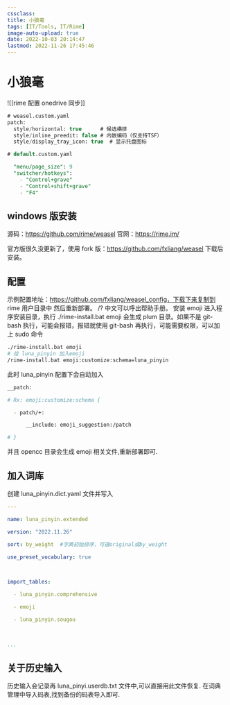 ```yaml
---
cssclass:
title: 小狼毫
tags: [IT/Tools, IT/Rime]
image-auto-upload: true
date: 2022-10-03 20:14:47
lastmod: 2022-11-26 17:45:46
---
```

# 小狼毫

![[rime 配置 onedrive 同步]]

```SQL
# weasel.custom.yaml
patch:
  style/horizontal: true      # 候选横排
  style/inline_preedit: false # 内嵌编码（仅支持TSF）
  style/display_tray_icon: true  # 显示托盘图标
```

```SQL
# default.custom.yaml

  "menu/page_size": 9
  "switcher/hotkeys":
    - "Control+grave"
    - "Control+shift+grave"
    - "F4"

```

## windows 版安装
源码：https://github.com/rime/weasel
官网：https://rime.im/

官方版很久没更新了，使用 fork 版：https://github.com/fxliang/weasel 下载后安装。

## 配置
示例配置地址：https://github.com/fxliang/weasel_config，下载下来复制到 rime 用户目录中
然后重新部署。
/? 中文可以呼出帮助手册。
安装 emoji
进入程序安装目录，执行 ./rime-install.bat emoji 会生成 plum 目录。如果不是 git-bash 执行，可能会报错，报错就使用 git-bash 再执行，可能需要权限，可以加上 sudo 命令

```bash
./rime-install.bat emoji
# 给 luna_pinyin 加入emoji
/rime-install.bat emoji:customize:schema=luna_pinyin

```
此时 luna_pinyin 配置下会自动加入

```bash
__patch:

# Rx: emoji:customize:schema {

  - patch/+:

      __include: emoji_suggestion:/patch

# }

```

并且 opencc 目录会生成 emoji 相关文件,重新部署即可.

## 加入词库
创建 luna_pinyin.dict.yaml 文件并写入

```yaml
---

name: luna_pinyin.extended

version: "2022.11.26"

sort: by_weight  #字典初始排序，可選original或by_weight

use_preset_vocabulary: true

  

import_tables:

  - luna_pinyin.comprehensive

  - emoji

  - luna_pinyin.sougou

  

...

```

## 关于历史输入
历史输入会记录再 luna_pinyi.userdb.txt 文件中,可以直接用此文件恢复.
在词典管理中导入码表,找到备份的码表导入即可.

